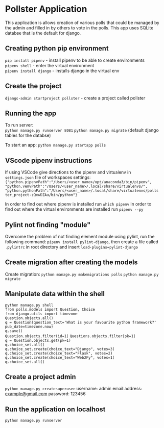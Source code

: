 # Pollster Application

This application is allows creation of various polls that could be managed by the admin and filled in by others to vote in the polls. This app uses SQLite databse that is the default for django.

## Creating python pip environment

`pip install pipenv` - install pipenv to be able to create environments \
`pipenv shell` - enter the virtual environment \
`pipenv install django` - installs django in the virtual env

## Create the project

`django-admin startproject pollster` - create a project called pollster

## Running the app

To run server: \
`python manage.py runserver 8081`
`python manage.py migrate` (default django tables for the databse)

To start an app:
`python manage.py startapp polls`

## VScode pipenv instructions

If using VSCode give directions to the pipenv and virtualenv in `settings.json` file of workspaces settings:\
`{"python.pipenvPath":"/Users/<user_name>/opt/anaconda3/bin/pipenv", "python.venvPath":"/Users/<user_name>/.local/share/virtualenvs/", "python.pythonPath":"/Users/<user_name>/.local/share/virtualenvs/pollster_project-zQxwDZAu/bin/python"}`

In order to find out where pipenv is installed run `which pipenv`
In order to find out where the virtual environments are installed run `pipenv --py`

## Pylint not finding "module"

Overcome the problem of not finding element module using pylint, run the following command:
`pipenv install pylint-django`, then create a file called `.pylintrc` in root directory and insert `load-plugins=pylint-django`

## Create migration after creating the models

Create migration:
`python manage.py makemigrations polls`
`python manage.py migrate`

## Manipulate data within the shell

`python manage.py shell`\
`from polls.models import Question, Choice`\
`from django.utils import timezone`\
`Question.objects.all()`\
`q = Question(question_text='What is your favourite python framework?'`\
`pub_date=timezone.now)`\
`q.save()`\
`Question.objects.filter(id=1)`
`Questions.objects.filter(pk=1)`\
`q = Question.objects.get(pk=1)`\
`q.choice_set.all()`\
`q.choice_set.create(choice_text="Django", votes=3)`\
`q.choice_set.create(choice_text="Flask", votes=2)`\
`q.choice_set.create(choice_text="Web2Py", votes=1)`\
`q.choice_set.all()`

## Create a project admin

`python manage.py createsuperuser`
username: admin
email address: example@gmail.com
password: 123456

## Run the application on localhost

`python manage.py runserver`
